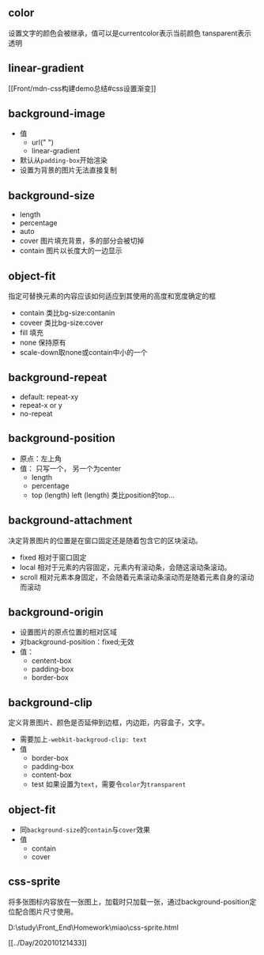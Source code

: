 ## color
设置文字的颜色会被继承，值可以是currentcolor表示当前颜色
tansparent表示透明
## linear-gradient
[[Front/mdn-css构建demo总结#css设置渐变]]

## background-image
- 值
	- url(" ")
	- linear-gradient
- 默认从`padding-box`开始渲染
- 设置为背景的图片无法直接复制

## background-size
- length
- percentage
- auto
- cover  图片填充背景，多的部分会被切掉
- contain 图片以长度大的一边显示

## object-fit
指定可替换元素的内容应该如何适应到其使用的高度和宽度确定的框
- contain 类比bg-size:contanin
- coveer  类比bg-size:cover
- fill 填充
- none 保持原有
- scale-down取none或contain中小的一个

## background-repeat
- default: repeat-xy
- repeat-x or y
- no-repeat

## background-position
- 原点：左上角
- 值： 只写一个， 另一个为center
  - length
  - percentage
  - top (length) left (length) 类比position的top...

## background-attachment
决定背景图片的位置是在窗口固定还是随着包含它的区块滚动。
- fixed 相对于窗口固定
- local 相对于元素的内容固定，元素内有滚动条，会随这滚动条滚动。
- scroll 相对元素本身固定，不会随着元素滚动条滚动而是随着元素自身的滚动而滚动



## background-origin

- 设置图片的原点位置的相对区域
- 对background-position：fixed;无效
- 值：
  - centent-box
  - padding-box
  - border-box



## background-clip

定义背景图片、颜色是否延伸到边框，内边距，内容盒子，文字。
- 需要加上`-webkit-backgroud-clip: text`
- 值
  - border-box
  - padding-box
  - content-box
  - test 如果设置为`text`，需要令`color`为`transparent`

  

## object-fit

- 同`background-size`的`contain`与`cover`效果
- 值
  - contain
  - cover



## css-sprite

将多张图标内容放在一张图上，加载时只加载一张，通过background-position定位配合图片尺寸使用。

D:\study\Front_End\Homework\miao\css-sprite.html

[[../Day/202010121433]]